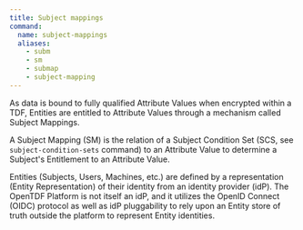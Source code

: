 ```yaml
---
title: Subject mappings
command:
  name: subject-mappings
  aliases:
    - subm
    - sm
    - submap
    - subject-mapping
---
```


As data is bound to fully qualified Attribute Values when encrypted within a TDF, Entities are entitled to Attribute Values through a mechanism called Subject Mappings.

A Subject Mapping (SM) is the relation of a Subject Condition Set (SCS, see `subject-condition-sets` command)
to an Attribute Value to determine a Subject's Entitlement to an Attribute Value.

Entities (Subjects, Users, Machines, etc.) are defined by a representation (Entity Representation) of their identity from an identity provider (idP).
The OpenTDF Platform is not itself an idP, and it utilizes the OpenID Connect (OIDC) protocol as well as idP pluggability to rely upon an Entity store
of truth outside the platform to represent Entity identities.

